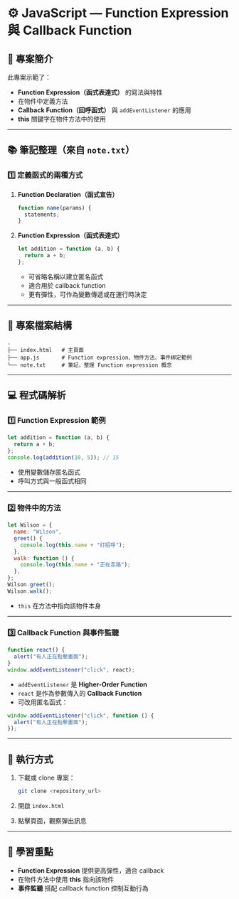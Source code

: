 # ⚙️ JavaScript — Function Expression 與 Callback Function

## 📌 專案簡介

此專案示範了：

- **Function Expression（函式表達式）** 的寫法與特性
- 在物件中定義方法
- **Callback Function（回呼函式）** 與 `addEventListener` 的應用
- **this** 關鍵字在物件方法中的使用

---

## 📚 筆記整理（來自 `note.txt`）

### 1️⃣ 定義函式的兩種方式

1. **Function Declaration（函式宣告）**

   ```javascript
   function name(params) {
     statements;
   }
   ```

2. **Function Expression（函式表達式）**

   ```javascript
   let addition = function (a, b) {
     return a + b;
   };
   ```

   - 可省略名稱以建立匿名函式
   - 適合用於 callback function
   - 更有彈性，可作為變數傳遞或在運行時決定

---

## 📂 專案檔案結構

```
.
├── index.html   # 主頁面
├── app.js       # Function expression、物件方法、事件綁定範例
└── note.txt     # 筆記，整理 Function expression 概念
```

---

## 💻 程式碼解析

### 1️⃣ Function Expression 範例

```javascript
let addition = function (a, b) {
  return a + b;
};
console.log(addition(10, 5)); // 15
```

- 使用變數儲存匿名函式
- 呼叫方式與一般函式相同

---

### 2️⃣ 物件中的方法

```javascript
let Wilson = {
  name: "Wilson",
  greet() {
    console.log(this.name + "打招呼");
  },
  walk: function () {
    console.log(this.name + "正在走路");
  },
};
Wilson.greet();
Wilson.walk();
```

- `this` 在方法中指向該物件本身

---

### 3️⃣ Callback Function 與事件監聽

```javascript
function react() {
  alert("有人正在點擊畫面");
}
window.addEventListener("click", react);
```

- `addEventListener` 是 **Higher-Order Function**
- `react` 是作為參數傳入的 **Callback Function**
- 可改用匿名函式：

```javascript
window.addEventListener("click", function () {
  alert("有人正在點擊畫面");
});
```

---

## 🚀 執行方式

1. 下載或 clone 專案：

   ```bash
   git clone <repository_url>
   ```

2. 開啟 `index.html`
3. 點擊頁面，觀察彈出訊息

---

## 🎯 學習重點

- **Function Expression** 提供更高彈性，適合 callback
- 在物件方法中使用 **this** 指向該物件
- **事件監聽** 搭配 callback function 控制互動行為
